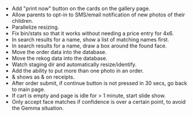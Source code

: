  * Add "print now" button on the cards on the gallery page.
 * Allow parents to opt-in to SMS/email notification of new photos of their children.
 * Parallelize resizing.
 * Fix bin/stats so that it works without needing a price entry for 4x6.
 * In search results for a name, show a list of matching names first.
 * In search results for a name, draw a box around the found face.
 * Move the order data into the database.
 * Move the rekog data into the database.
 * Watch staging dir and automatically resize/identify.
 * Add the ability to put more than one photo in an order.
 * & shows as &amp; on receipts.
 * After order submit, if continue button is not pressed in 30 secs, go back to main page.
 * If cart is empty and page is idle for > 1 minute, start slide show.
 * Only accept face matches if confidence is over a certain point, to avoid the Gemma situation.
